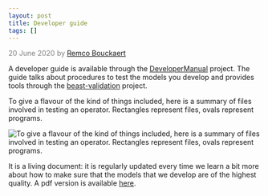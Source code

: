 ```yaml
---
layout: post
title: Developer guide
tags: []
---
```


<p style="color:gray">20 June 2020 by <a href="mailto:r.bouckaert@auckland.ac.nz">Remco Bouckaert</a></p>

A developer guide is available through the [DeveloperManual](https://github.com/rbouckaert/DeveloperManual) project. The guide talks about procedures to test the models you develop and provides tools through the [beast-validation](https://github.com/christiaanjs/beast-validation) project.


To give a flavour of the kind of things included, here is a summary of files involved in testing an operator. Rectangles represent files, ovals represent programs.

![To give a flavour of the kind of things included, here is a summary of files involved in testing an operator. Rectangles represent files, ovals represent programs.](https://github.com/rbouckaert/DeveloperManual/raw/master/figures/operatorTest.png)

It is a living document: it is regularly updated every time we learn a bit more about how to make sure that the models that we develop are of the highest quality. A pdf version is available [here](https://github.com/rbouckaert/DeveloperManual/raw/master/output/DeveloperManual.pdf).

